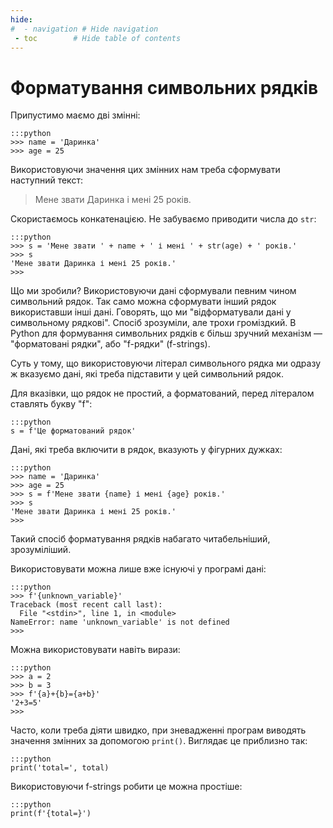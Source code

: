 ```yaml
---
hide:
#  - navigation # Hide navigation
 - toc        # Hide table of contents
---
```


# Форматування символьних рядків

Припустимо маємо дві змінні:

	:::python
	>>> name = 'Даринка'
	>>> age = 25
	
Використовуючи значення цих змінних нам треба сформувати наступний текст:

> Мене звати Даринка і мені 25 років.

Скористаємось конкатенацією. Не забуваємо приводити числа до `str`:

	:::python
	>>> s = 'Мене звати ' + name + ' і мені ' + str(age) + ' років.'
	>>> s
	'Мене звати Даринка і мені 25 років.'
	>>>
	
Що ми зробили? Використовуючи дані сформували певним чином символьний рядок. 
Так само можна сформувати інший рядок використавши інші дані. 
Говорять, що ми "відформатували дані у символьному рядкові". 
Спосіб зрозуміли, але трохи громіздкий. 
В Python для формування символьних рядків є більш зручний механізм — 
"форматовані рядки", або "f-рядки" (f-strings). 

Суть у тому, що використовуючи літерал символьного рядка ми одразу ж вказуємо дані, 
які треба підставити у цей символьний рядок. 

Для вказівки, що рядок не простий, а форматований, перед літералом ставлять букву "f":

	:::python
	s = f'Це форматований рядок'
	
Дані, які треба включити в рядок, 
вказують у фігурних дужках:

	:::python
	>>> name = 'Даринка'
	>>> age = 25
	>>> s = f'Мене звати {name} і мені {age} років.'
	>>> s
	'Мене звати Даринка і мені 25 років.'
	>>>

Такий спосіб форматування рядків набагато читабельніший, зрозуміліший. 

Використовувати можна лише вже існуючі у програмі дані:

	:::python
	>>> f'{unknown_variable}'
	Traceback (most recent call last):
	  File "<stdin>", line 1, in <module>
	NameError: name 'unknown_variable' is not defined
	>>>
	
Можна використовувати навіть вирази:

	:::python
	>>> a = 2
	>>> b = 3
	>>> f'{a}+{b}={a+b}'
	'2+3=5'
	>>>

Часто, коли треба діяти швидко, при зневадженні програм виводять значення змінних за допомогою `print()`. 
Виглядає це приблизно так:

	:::python
	print('total=', total)
	
Використовуючи f-strings робити це можна простіше:

	:::python
	print(f'{total=}')
